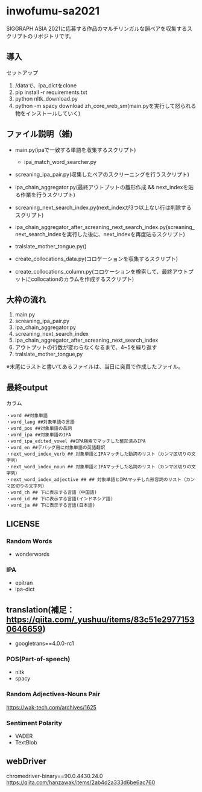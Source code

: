 # inwofumu-sa2021
SIGGRAPH ASIA 2021に応募する作品のマルチリンガルな韻ペアを収集するスクリプトのリポジトリです。

## 導入

セットアップ

1. /dataで、ipa_dictをclone
2. pip install -r requirements.txt
3. python nltk_download.py
4. python -m spacy download zh_core_web_sm(main.pyを実行して怒られる物をインストールしていく)

## ファイル説明（雑)

* main.py(ipaで一致する単語を収集するスクリプト)
    * ipa_match_word_searcher.py
* screaning_ipa_pair.py(収集したペアのスクリーニングを行うスクリプト)
* ipa_chain_aggregator.py(最終アウトプットの雛形作成 && next_indexを貼る作業を行うスクリプト)
* screaning_next_search_index.py(next_indexが3つ以上ない行は削除するスクリプト)
* ipa_chain_aggregator_after_screaning_next_search_index.py(screaning_next_search_indexを実行した後に、next_indexを再度貼るスクリプト)
* tralslate_mother_tongue.py()

* create_collocations_data.py(コロケーションを収集するスクリプト)
* create_collocations_column.py(コロケーションを検索して、最終アウトプットにcollocationのカラムを作成するスクリプト)

## 大枠の流れ

1. main.py
2. screaning_ipa_pair.py
3. ipa_chain_aggregator.py
4. screaning_next_search_index
5. ipa_chain_aggregator_after_screaning_next_search_index
6. アウトプットの行数が変わらなくなるまで、4~5を繰り返す
7. tralslate_mother_tongue,py

※末尾にラストと書いてあるファイルは、当日に突貫で作成したファイル。

## 最終output
カラム
```.csv
・word ##対象単語
・word_lang ##対象単語の言語
・word_pos ##対象単語の品詞
・word_ipa ##対象単語のIPA
・word_ipa_edited_vowel ##IPA検索でマッチした整形済みIPA
・word_en ##デバッグ用に対象単語の英語翻訳
・next_word_index_verb ## 対象単語とIPAマッチした動詞のリスト（カンマ区切りの文字列）
・next_word_index_noun ## 対象単語とIPAマッチした名詞のリスト（カンマ区切りの文字列）
・next_word_index_adjective ## ## 対象単語とIPAマッチした形容詞のリスト（カンマ区切りの文字列）
・word_ch ## 下に表示する言語（中国語)
・word_id ## 下に表示する言語(インドネシア語)
・word_ja ## 下に表示する言語(日本語)
```

## LICENSE
### Random Words
* wonderwords

### IPA
* epitran
* ipa-dict
## translation(補足：https://qiita.com/_yushuu/items/83c51e29771530646659)
* googletrans==4.0.0-rc1

### POS(Part-of-speech)
* nltk
* spacy

### Random Adjectives-Nouns Pair
https://wak-tech.com/archives/1625

### Sentiment Polarity
* VADER
* TextBlob

## webDriver
chromedriver-binary==90.0.4430.24.0
https://qiita.com/hanzawak/items/2ab4d2a333d6be6ac760
